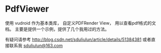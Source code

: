 # PdfViewer
使用 vudroid 作为基本类库， 自定义PDFRender View， 用以查看pdf格式的文档。
主要是提供一个示例，提供了几个我用过的方法。


有疑问请参考  http://blog.csdn.net/sduliulun/article/details/51384381
或者直接联系我  sduliulun@163.com
